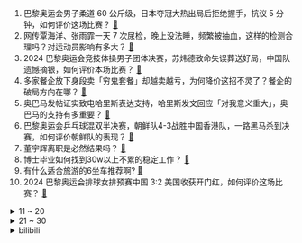 1. 巴黎奥运会男子柔道 60 公斤级，日本夺冠大热出局后拒绝握手，抗议 5 分钟，如何评价这场比赛？ [:link:](https://www.zhihu.com/question/662760927)
2. 网传覃海洋、张雨霏一天 7 次尿检，晚上没法睡，频繁被抽血，这样的检测合理吗？对运动员影响有多大？ [:link:](https://www.zhihu.com/question/662892318)
3. 2024 巴黎奥运会竞技体操男子团体决赛，苏炜德致命失误葬送好局，中国队遗憾摘银，如何评价本场比赛？ [:link:](https://www.zhihu.com/question/662928493)
4. 多家餐企放下身段卖「穷鬼套餐」却越卖越亏，为何降价这招不灵了？餐企的破局方向在哪？ [:link:](https://www.zhihu.com/question/662829974)
5. 奥巴马发帖证实致电哈里斯表达支持，哈里斯发文回应「对我意义重大」，奥巴马的支持有多重要？ [:link:](https://www.zhihu.com/question/662655920)
6. 巴黎奥运会乒乓球混双半决赛，朝鲜队4-3战胜中国香港队，一路黑马杀到决赛，如何评价朝鲜队的表现？ [:link:](https://www.zhihu.com/question/662931199)
7. 董宇辉离职是必然结果吗？ [:link:](https://www.zhihu.com/question/662572504)
8. 博士毕业如何找到30w以上不累的稳定工作？ [:link:](https://www.zhihu.com/question/657540977)
9. 有什么适合旅游的6坐车推荐啊? [:link:](https://www.zhihu.com/question/662247053)
10. 2024 巴黎奥运会排球女排预赛中国 3:2 美国收获开门红，如何评价这场比赛？ [:link:](https://www.zhihu.com/question/662924314)
<details>
<summary>11 ~ 20</summary>

11. 你有没有在一瞬间情绪爆发过? [:link:](https://www.zhihu.com/question/463968251)
12. 如何看待广州上半年 GDP 同比增长 2.5% ，规模在内地城市中排名第五？ [:link:](https://www.zhihu.com/question/662869408)
13. 多地共享单车又涨价了，工作日前 10 分钟 1.5 元，如何看待此次调整？涨价原因有哪些？ [:link:](https://www.zhihu.com/question/662886969)
14. 如何评价61岁倪夏莲再战奥运？ [:link:](https://www.zhihu.com/question/662270157)
15. 怎么缓解孩子的焦虑？ [:link:](https://www.zhihu.com/question/659733178)
16. 「蝶后」张雨霏摘铜泪洒赛场，覃海洋半程游崩仅获第 7，为何他们成绩不及预期？中国游泳队实力究竟如何？ [:link:](https://www.zhihu.com/question/662872928)
17. 姚明场边大喊不要犯规，为何中国女篮还是「不听劝」，最后 15 秒领先 3 分应该怎么防？ [:link:](https://www.zhihu.com/question/662843086)
18. 为什么有人称192kHz/24bit的音乐听感更加“温暖”、“有感染力”？ [:link:](https://www.zhihu.com/question/25267977)
19. 有一些摄影，天天都说“又烧起来了”拍火烧云，365天，那几个机位，年复一年日复一日，他们不空虚无聊么？ [:link:](https://www.zhihu.com/question/662542747)
20. 韩国射箭女团奥运从未输过，统治力堪比国乒，十连冠意味着什么？为何韩国人擅长射箭？ [:link:](https://www.zhihu.com/question/662842674)
</details>
<details>
<summary>21 ~ 30</summary>

21. 当职场新人被领导误解或冤枉时，如何调整心态，正确面对批评与指责？ [:link:](https://www.zhihu.com/question/662639563)
22. 以色列外交部长称黎巴嫩真主党「已越过所有红线」，以色列正面临一场「全面战争」，目前中东局势情况如何？ [:link:](https://www.zhihu.com/question/662805511)
23. 夏天很多人停车的时候把车窗留条缝，这是为什么？ [:link:](https://www.zhihu.com/question/662140201)
24. 现在孩子的暑假和你小时候的暑假有什么不一样？ [:link:](https://www.zhihu.com/question/660621004)
25. 如何评价李轩豪2024年王中王对阵芈昱廷下出98吻合率? [:link:](https://www.zhihu.com/question/662836215)
26. 很多人都说「职场新人不要过于表现」，但不表现又怕成为「小透明」，该如何把握好「度」？ [:link:](https://www.zhihu.com/question/662639505)
27. 《抓娃娃》电影预测票房从 37 亿降至 32 亿，你判断这部电影后续的票房走势如何？ [:link:](https://www.zhihu.com/question/662480519)
28. 如何评价《唐朝诡事录之西行》「云鼎醉」单元？ [:link:](https://www.zhihu.com/question/662783395)
29. 唐宋八大家的哪一篇古文，深入影响和改变了你？ [:link:](https://www.zhihu.com/question/661180629)
30. 2024 巴黎奥运会乒乓球混合双打半决赛王楚钦孙颖莎 4 ：2 战胜韩国挺进决赛，如何评价这场比赛？ [:link:](https://www.zhihu.com/question/662924302)
</details><details>
<summary>bilibili</summary>

</details>